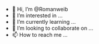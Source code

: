 - 👋 Hi, I’m @Romanweib
- 👀 I’m interested in ...
- 🌱 I’m currently learning ...
- 💞️ I’m looking to collaborate on ...
- 📫 How to reach me ...

<!---
Romanweib/Romanweib is a ✨ special ✨ repository because its `README.md` (this file) appears on your GitHub profile.
You can click the Preview link to take a look at your changes.
--->
